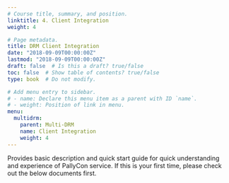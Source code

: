 ```yaml
---
# Course title, summary, and position.
linktitle: 4. Client Integration
weight: 4

# Page metadata.
title: DRM Client Integration
date: "2018-09-09T00:00:00Z"
lastmod: "2018-09-09T00:00:00Z"
draft: false  # Is this a draft? true/false
toc: false  # Show table of contents? true/false
type: book  # Do not modify.

# Add menu entry to sidebar.
# - name: Declare this menu item as a parent with ID `name`.
# - weight: Position of link in menu.
menu:
  multidrm:
    parent: Multi-DRM
    name: Client Integration
    weight: 4
---
```


Provides basic description and quick start guide for quick understanding and experience of PallyCon service. If this is your first time, please check out the below documents first.

